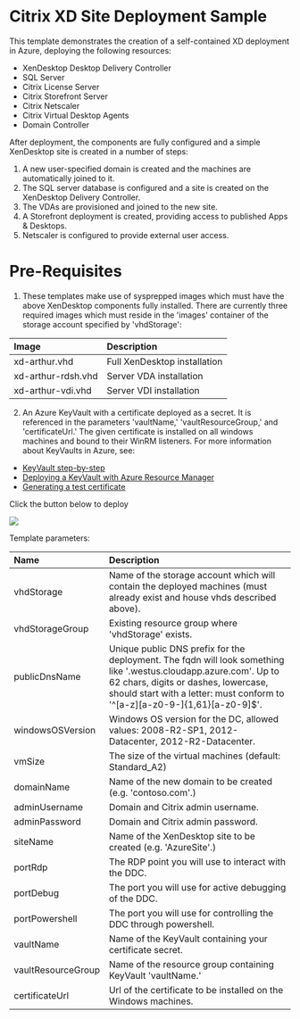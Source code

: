 # Citrix XD Site Deployment Sample

This template demonstrates the creation of a self-contained XD deployment in Azure, deploying the following resources:

* XenDesktop Desktop Delivery Controller
* SQL Server
* Citrix License Server
* Citrix Storefront Server
* Citrix Netscaler
* Citrix Virtual Desktop Agents
* Domain Controller

After deployment, the components are fully configured and a simple XenDesktop site is created in a number of steps:

1. A new user-specified domain is created and the machines are automatically joined to it.
2. The SQL server database is configured and a site is created on the XenDesktop Delivery Controller.
3. The VDAs are provisioned and joined to the new site.
4. A Storefront deployment is created, providing access to published Apps & Desktops.
5. Netscaler is configured to provide external user access.

# Pre-Requisites

1) These templates make use of sysprepped images which must have the above XenDesktop components fully installed. There are currently three required images which must reside in the 'images' container of the storage account specified by 'vhdStorage':

| Image   | Description    |
|:--- |:---|
xd-arthur.vhd | Full XenDesktop installation
xd-arthur-rdsh.vhd | Server VDA installation
xd-arthur-vdi.vhd | Server VDI installation

2) An Azure KeyVault with a certificate deployed as a secret. It is referenced in the parameters 'vaultName,' 'vaultResourceGroup,' and 'certificateUrl.' The given certificate is installed on all windows machines and bound to their WinRM listeners. For more information about KeyVaults in Azure, see:

* <a href="http://blogs.technet.com/b/kv/archive/2015/07/14/vm_2d00_certificates.aspx">KeyVault step-by-step</a>
* <a href="https://github.com/Azure/azure-quickstart-templates/tree/master/101-create-key-vault">Deploying a KeyVault with Azure Resource Manager</a>
* <a href="https://msdn.microsoft.com/en-us/library/ff699202.aspx">Generating a test certificate</a>

Click the button below to deploy

<a href="https://portal.azure.com/#create/Microsoft.Template/uri/https%3A%2F%2Fraw.githubusercontent.com%2Falexstoddard%2Fazure-quickstart-templates%2Fmaster%2Fcitrix-xd-site%2Fcitrix-xd.json" target="_blank">
    <img src="http://azuredeploy.net/deploybutton.png"/>
</a>

Template parameters:

| Name   | Description    |
|:--- |:---|
| vhdStorage | Name of the storage account which will contain the deployed machines (must already exist and house vhds described above). |
| vhdStorageGroup | Existing resource group where 'vhdStorage' exists. |
| publicDnsName | Unique public DNS prefix for the deployment. The fqdn will look something like '<dnsname>.westus.cloudapp.azure.com'. Up to 62 chars, digits or dashes, lowercase, should start with a letter: must conform to '^[a-z][a-z0-9-]{1,61}[a-z0-9]$'. |
| windowsOSVersion | Windows OS version for the DC, allowed values: 2008-R2-SP1, 2012-Datacenter, 2012-R2-Datacenter. |
| vmSize | The size of the virtual machines (default: Standard_A2) |
| domainName | Name of the new domain to be created (e.g. 'contoso.com'.) |
| adminUsername | Domain and Citrix admin username. |
| adminPassword | Domain and Citrix admin password. |
| siteName | Name of the XenDesktop site to be created (e.g. 'AzureSite'.) |
| portRdp | The RDP point you will use to interact with the DDC. |
| portDebug | The port you will use for active debugging of the DDC. |
| portPowershell | The port you will use for controlling the DDC through powershell. |
| vaultName | Name of the KeyVault containing your certificate secret. |
| vaultResourceGroup | Name of the resource group containing KeyVault 'vaultName.' |
| certificateUrl | Url of the certificate to be installed on the Windows machines. |

